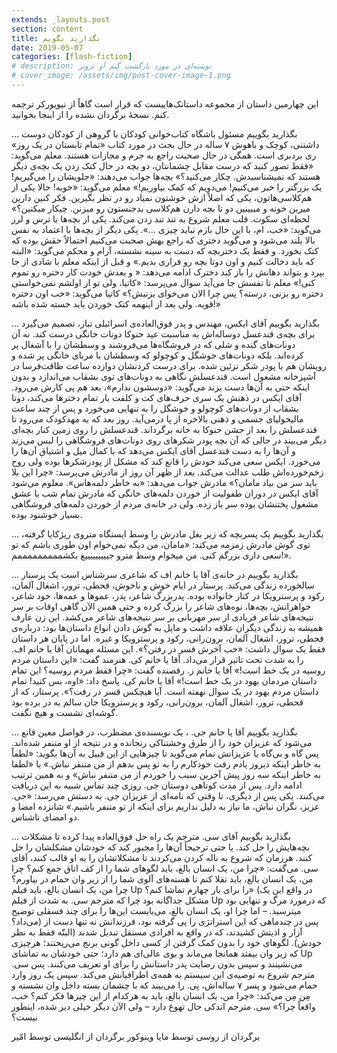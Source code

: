 ```yaml
---
extends: _layouts.post
section: content
title: بگذارید بگویم
date: 2019-05-07
categories: [flash-fiction]
# description: نوشته‌ای در مورد بازگشت گیم آو ترونز
# cover_image: /assets/img/post-cover-image-1.png
---
```




این چهارمین داستان از مجموعه داستانک‌هاییست که قرار است گاهاً از نیویورکر ترجمه کنم. نسخهٔ برگردان نشده را از اینجا بخوانید.

… بگذارید بگوییم مسئول باشگاه کتاب‌خوانی کودکان با گروهی از کودکان دوست داشتنی، کوچک و باهوش ۷ ساله در حال بحث در مورد کتاب «تمام تابستان در یک روز» ری بردبری است. همگی در حال صحبت راجع به جرم و مجازات هستند. معلم می‌گوید: «فقط تصور کنید که درست مقابل چشمانتان، دو بچه در حال کتک زدن یک بچه‌ی دیگر هستند که نمیشناسیدش. چکار می‌کنید؟» بچه‌ها جواب می‌دهند: «جلویشان را می‌گیریم! یک بزرگتر را خبر می‌کنیم! می‌دویم که کمک بیاوریم!» معلم می‌گوید: «خوبه! حالا یکی از هم‌کلاسی‌هاتون، یکی که اصلاً ازش خوشتون نمیاد رو در نظر بگیرین. فکر کنین دارین میرین خونه و میبینین دو تا بچه دارن هم‌کلاسی بدجنستون رو میزنن. چیکار میکنین؟» لحظه‌ای سکوت. قلب معلم شروع به تند تند زدن می‌کند. یکی از بچه‌ها با ترس و لرز می‌گوید: «خب، ام، با این حال بازم نباید چیزی …». یکی دیگر از بچه‌ها با اعتماد به نفس بالا بلند می‌شود و می‌گوید دختری که راجع بهش صحبت می‌کنیم احتمالاً حقش بوده که کتک بخورد. و فقط یک دختربچه که دست به سینه نشسته، آرام و محکم می‌گوید: «البته که باید دخالت کنیم و اون دوتا بچه رو فراری بدیم.» و قبل از اینکه معلم با شادی از جا بپرد و بتواند دهانش را باز کند دخترک ادامه می‌دهد: « و بعدش خودت کار دختره رو تموم کنی!» معلم تا نفسش جا می‌آید سوال می‌پرسد: «کاتیا، ولی تو از اولشم نمی‌خواستی دختره رو بزنی، درسته؟ پس چرا الان می‌خوای بزنیش؟» کاتیا می‌گوید: «خب اون دختره قویه. ولی بعد از اینهمه کتک خوردن باید خسته شده باشه!»

… بگذارید بگوییم آقای ایکس، مهندس و پدر فوق‌العاده‌ی اسرائیلی تبار، تصمیم می‌گیرد برای بچه‌ی قندعسل دوساله‌اش به مناسبت عید حنوکا دونات خانگی درست کند. نه آن دونات‌های گنده و شلی که در فروشگاه‌ها می‌فروشند و وسطشان را با آشغال پر کرده‌اند. بلکه دونات‌های خوشگل و کوچولو که وسطشان با مربای خانگی پر شده و رویشان هم با پودر شکر تزئین شده. برای درست کردنشان دوازده ساعت طاقت‌فرسا در آشپزخانه مشغول است. قندعسلش نگاهی به دونات‌های توی بشقاب می‌اندازد و بدون اینکه حتی به آن‌ها دست بزند می‌گوید: «دوسشون ندارم»، بعد هم پی کارش می‌رود. آقای ایکس در ذهنش یک سری حرف‌های کت و کلفت بار تمام دخترها می‌کند، دوتا بشقاب از دونات‌های کوچولو و خوشگل را به تنهایی می‌خورد و پس از چند ساعت مالیخولیای جسمی و ذهنی بالاخره از پا درمی‌آید. روز بعد که به مهدکودک می‌رود تا قندعسلش را بعد از جشن حنوکا به خانه برگرداند. قندعسلش را روی زمین کنار بچه‌ای دیگر می‌بیند در حالی که آن بچه پودر شکرهای روی دونات‌های فروشگاهی را لیس می‌زند و آن‌ها را به دست قندعسل آقای ایکس می‌دهد که با کمال میل و اشتیاق آن‌ها را می‌خورد. ایکس سعی می‌کند خودش را قانع کند که مشکل از پودرشکرها بوده ولی روح زخم‌خورده‌اش طلب عدالت می‌کند. بعد از ظهر آن روز از مادرش می‌پرسد: «چرا این بلا باید سر من بیاد مامان؟» مادرش جواب می‌دهد: «به خاطر دلمه‌هاس». معلوم می‌شود آقای ایکس در دوران طفولیت از خوردن دلمه‌های خانگی که مادرش تمام شب با عشق مشغول پختنشان بوده سر باز زده. ولی در خانه‌ی مردم از خوردن دلمه‌های فروشگاهی بسیار خوشنود بوده.

… بگذارید بگوییم یک پسربچه که زیر بغل مادرش را وسط ایستگاه متروی ریژکایا گرفته، توی گوش مادرش زمزمه می‌کند: «مامان، من دیگه نمی‌خوام اون طوری باشم که تو سعی داری بزرگم کنی. من میخوام وسط مترو جیییییییییغ بکشمممممممممم!».

… بگذارید بگوییم در خانه‌ی آقا یا خانم اف که شاعری سرشناس است یک پرستار سالخورده زندگی می‌کند. پرستار در ایام خوش و ناخوش، قحطی، ترور، اشغال آلمان، رکود و پرسترویکا در کنار خانواده بوده. پدربزرگ شاعر، پدر، عموها و عمه‌ها، خود شاعر، خواهرانش، بچه‌ها، نوه‌های شاعر را بزرگ کرده و حتی همین الآن گاهی اوقات بر سر نتیجه‌های شاعر فریادی از سر مهربانی بر سر نتیجه‌های شاعر می‌کشد. این زن عارف همیشه به زندگی دیگران علاقه داشت و مایل به گوش دادن انواع داستان‌ها بود: درباره‌ی قحطی، ترور، اشغال آلمان، برون‌رانی، رکود و پرسترویکا و غیره. اما در پایان هر داستان فقط یک سوال داشت: «خب آخرش قسر در رفتن؟». این مسئله مهمانان آقا یا خانم اف. را به شدت تحت تاثیر قرار می‌داد. آقا یا خانم کی. هنرمند گفت: «این داستان مردم روسیه در یک خط است!» آقا یا خانم ز. رقصنده گفت: «چرا فقط مردم روسیه؟ این تمام داستان مردمان یهود در یک خط است!» آقا یا خانم کی. پاسخ داد: «اوه، بس کنید! تمام داستان مردم یهود در یک سوال نهفته است. آیا هیچکس قسر در رفت؟». پرستار، که از قحطی، ترور، اشغال آلمان، برون‌رانی، رکود و پرسترویکا جان سالم به در برده بود گوشه‌ای نشست و هیچ نگفت.

… بگذارید بگوییم آقا یا خانم جی. ، یک نویسنده‌ی مضطرب، در فواصل معین قانع می‌شود که عزیزان خود را از طرق وحشتناکی رنجانده و در نتیجه از او متنفر شده‌اند. پس گاه و بی‌گاه با عزیزانش تمام می‌گوید تا چیزهایی از این قبیل به آن‌ها بگوید: «لطفاً به خاطر اینکه دیروز یادم رفت خودکارم را به تو پس بدهم از من متنفر نباش.» یا «لطفا به خاطر اینکه سه روز پیش آخرین سیب را خوردم از من متنفر نباش» و به همین ترتیب ادامه دارد. پس از مدت کوتاهی دوستان جی. روزی چند تماس شبیه به این دریافت می‌کنند. یکی پس از دیگری، تا وقتی که نامه‌ای از عزیزان جی. به دستش می‌رسد: «جی. عزیز، نگران نباش، ما نیاز به دلیل نداریم برای اینکه از تو متنفر باشیم.» شانزده امضا و دو امضای ناشناس.

… بگذارید بگوییم آقای سی. مترجم یک راه حل فوق‌العاده پیدا کرده تا مشکلات بچه‌هایش را حل کند. یا حتی ترجیحاُ آن‌ها را مجبور کند که خودشان مشکلشان را حل کنند. هرزمان که شروع به ناله کردن می‌کردند تا مشکلاتشان را به او قالب کنند، آقای سی. می‌گفت: «چرا من، یک انسان بالغ، باید لگوهای شما را از کف اتاق جمع کنم؟ چرا من، یک انسان بالغ، باید تقلا کنم تا هسته‌های آلوی شما را از زیر وان حمام در بیاورم؟ چرا من، یک انسان بالغ، باید فیلم Up را برای بار چهارم تماشا کنم؟» (در واقع این یک مشکل جداگانه بود چرا که مترجم سی. به شدت از فیلم Up که درمورد مرگ و تنهایی بود میترسید. – اما چرا او، یک انسان بالغ، می‌بایست این‌ها را برای چند فسقلی توضیح می‌داد؟) پس در چندماهی که این استراتژی را پی گرفته بود، فرزندانش نه تنها دست از آزار و اذیتش کشیدند، که در واقع به افرادی مستقل تبدیل شدند (البتّه فقط به نظر خودش). لگوهای خود را بدون کمک گرفتن از کسی داخل گونی برنج می‌ریختند؛ هرچیزی که زیر وان بیفتد همانجا می‌ماند و بوی عالی‌ای هم دارد؛ حتی خودشان به تماشای Up می‌نشینند و سپس بدون رضایت پدر داستانش را برای او تعریف می‌کنند. پس سی. مترجم شروع به توصیه‌ی این سیستم به همه‌ی اطرافیانش می‌کند. سپس یک روز وارد حمام می‌شود و پسر ۷ ساله‌اش، پی. را می‌بیند که با چشمان بسته داخل وان نشسته و مِن مِن می‌کند: «چرا من، یک انسان بالغ، باید به هرکدام از این چیزها فکر کنم؟ خب، واقعاً چرا؟» سی. مترجم اندکی حال تهوع دارد – ولی الآن دیگر خیلی دیر شده، اینطور نیست؟

برگردان از روسی توسط مایا وینوکور
برگردان از انگلیسی توسط امّیر 